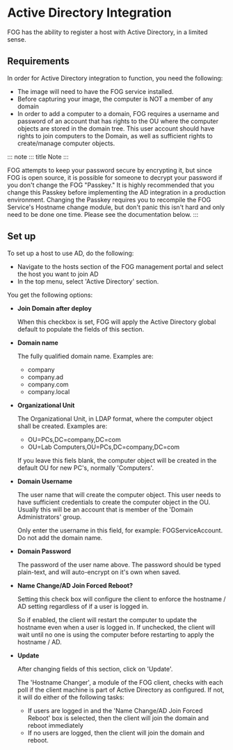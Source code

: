 # Active Directory Integration

FOG has the ability to register a host with Active Directory, in a
limited sense.

## Requirements

In order for Active Directory integration to function, you need the
following:

-   The image will need to have the FOG service installed.
-   Before capturing your image, the computer is NOT a member of any
    domain
-   In order to add a computer to a domain, FOG requires a username and
    password of an account that has rights to the OU where the computer
    objects are stored in the domain tree. This user account should have
    rights to join computers to the Domain, as well as sufficient rights
    to create/manage computer objects.

::: note
::: title
Note
:::

FOG attempts to keep your password secure by encrypting it, but since
FOG is open source, it is possible for someone to decrypt your password
if you don\'t change the FOG \"Passkey.\" It is highly recommended that
you change this Passkey before implementing the AD integration in a
production environment. Changing the Passkey requires you to recompile
the FOG Service\'s Hostname change module, but don\'t panic this isn\'t
hard and only need to be done one time. Please see the documentation
below.
:::

## Set up

To set up a host to use AD, do the following:

-   Navigate to the hosts section of the FOG management portal and
    select the host you want to join AD
-   In the top menu, select \'Active Directory\' section.

You get the following options:

-   **Join Domain after deploy**

    When this checkbox is set, FOG will apply the Active Directory
    global default to populate the fields of this section.

-   **Domain name**

    The fully qualified domain name. Examples are:

    -   company
    -   company.ad
    -   company.com
    -   company.local

-   **Organizational Unit**

    The Organizational Unit, in LDAP format, where the computer object
    shall be created. Examples are:

    -   OU=PCs,DC=company,DC=com
    -   OU=Lab Computers,OU=PCs,DC=company,DC=com

    If you leave this fiels blank, the computer object will be created
    in the default OU for new PC\'s, normally \'Computers\'.

-   **Domain Username**

    The user name that will create the computer object. This user needs
    to have sufficient credentials to create the computer object in the
    OU. Usually this will be an account that is member of the \'Domain
    Administrators\' group.

    Only enter the username in this field, for example:
    FOGServiceAccount. Do not add the domain name.

-   **Domain Password**

    The password of the user name above. The password should be typed
    plain-text, and will auto-encrypt on it\'s own when saved.

-   **Name Change/AD Join Forced Reboot?**

    Setting this check box will configure the client to enforce the
    hostname / AD setting regardless of if a user is logged in.

    So if enabled, the client will restart the computer to update the
    hostname even when a user is logged in. If unchecked, the client
    will wait until no one is using the computer before restarting to
    apply the hostname / AD.

-   **Update**

    After changing fields of this section, click on \'Update\'.

    The \'Hostname Changer\', a module of the FOG client, checks with
    each poll if the client machine is part of Active Directory as
    configured. If not, it will do either of the following tasks:

    -   If users are logged in and the \'Name Change/AD Join Forced
        Reboot\' box is selected, then the client will join the domain
        and reboot immediately
    -   If no users are logged, then the client will join the domain and
        reboot.
